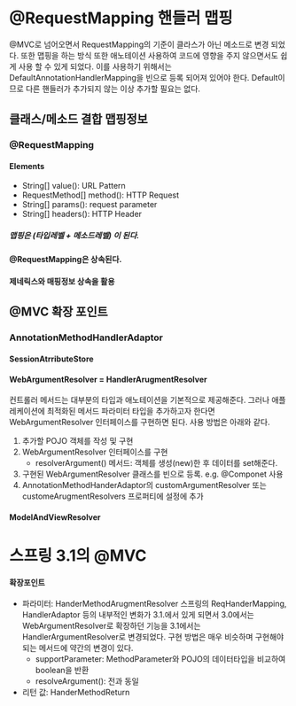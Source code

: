 # @RequestMapping 핸들러 맵핑
@MVC로 넘어오면서 RequestMapping의 기준이 클라스가 아닌 메소드로 변경 되었다. 또한 맵핑을 하는 방식 또한 애노테이션 사용하여 코드에 영향을 주지 않으면서도 쉽게 사용 할 수 있게 되었다. 이를 사용하기 위해서는 DefaultAnnotationHandlerMapping을 빈으로 등록 되어져 있어야 한다. Default이므로 다른 핸들러가 추가되지 않는 이상 추가할 필요는 없다.

## 클래스/메소드 결합 맵핑정보
### @RequestMapping
#### Elements
- String[] value(): URL Pattern
- RequestMethod[] method(): HTTP Request
- String[] params(): request parameter
- String[] headers(): HTTP Header
##### 맵핑은 (타입레벨 + 메소드레벨) 이 된다. 

#### @RequestMapping은 상속된다.

#### 제네릭스와 매핑정보 상속을 활용



## @MVC 확장 포인트
### AnnotationMethodHandlerAdaptor

#### SessionAtrributeStore

#### WebArgumentResolver = HandlerArugmentResolver
컨트롤러 메서드는 대부분의 타입과 애노테이션을 기본적으로 제공해준다. 그러나 애플레케이션에 최적화된 메서드 파라미터 타입을 추가하고자 한다면 WebArgumentResolver 인터페이스를 구현하면 된다.
사용 방법은 아래와 같다.
1. 추가할 POJO 객체를 작성 및 구현
2. WebArgumentResolver 인터페이스를 구현
	- resolverArgument() 메서드: 객체를 생성(new)한 후 데이터를 set해준다.
3. 구현된 WebArgumentResolver 클래스를 빈으로 등록. e.g. @Componet 사용
4. AnnotationMethodHanderAdaptor의 customArgumentResolver 또는 customeArugmentResolvers 프로퍼티에 설정에 추가

#### ModelAndViewResolver




# 스프링 3.1의 @MVC



#### 확장포인트
- 파라미터: HanderMethodArugmentResolver
  스프링의 ReqHanderMapping, HandlerAdaptor 등의 내부적인 변화가 3.1.에서 있게 되면서 3.0에서는 WebArgumentResolver로 확장하던 기능을 3.1에서는 HandlerArgumentResolver로 변경되었다. 구현 방법은 매우 비슷하며 구현해야되는 메서드에 약간의 변경이 있다.
	- supportParameter: MethodParameter와 POJO의 데이터타입을 비교하여 boolean을 반환
	- resolveArgument(): 전과 동일
- 리턴 값: HanderMethodReturn
